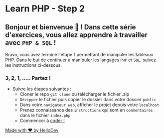 # Learn PHP - Step 2

## Bonjour et bienvenue 👋 ! Dans cette série d'exercices, vous allez apprendre à travailler avec `PHP & SQL` !

Bravo, vous avez terminé l'étape 1 permettant de manipuler les tableaux PHP. Dans le but de continuer à manipuler les langages `PHP` et `SQL`, suivez les instructions ci-dessous.

  ### 3, 2, 1, ..... Partez !

- Suivre les étapes suivantes : 
  - Cloner le repo `git clone` ou télécharger le fichier .zip
  - `Dézipper` le fichier puis copier le dossier dans votre dossier `public`
  - Dans votre `navigateur web`, afficher le projet depuis votre `localhost`
  - Prenez connaissance des `instructions` qui sont en `commentaires` dans le fichier `index.php`
  - Commencer à [coder !](https://www.php.net/docs.php)



[Made with ❤️ by HelloDev](https://hello-dev.fr)


